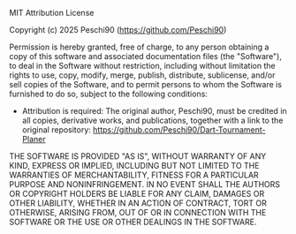 MIT Attribution License

Copyright (c) 2025 Peschi90 (https://github.com/Peschi90)

Permission is hereby granted, free of charge, to any person obtaining a copy
of this software and associated documentation files (the "Software"), to deal
in the Software without restriction, including without limitation the rights
to use, copy, modify, merge, publish, distribute, sublicense, and/or sell
copies of the Software, and to permit persons to whom the Software is
furnished to do so, subject to the following conditions:

- Attribution is required: The original author, Peschi90, must be credited in
  all copies, derivative works, and publications, together with a link to the
  original repository: https://github.com/Peschi90/Dart-Tournament-Planer

THE SOFTWARE IS PROVIDED "AS IS", WITHOUT WARRANTY OF ANY KIND, EXPRESS OR
IMPLIED, INCLUDING BUT NOT LIMITED TO THE WARRANTIES OF MERCHANTABILITY,
FITNESS FOR A PARTICULAR PURPOSE AND NONINFRINGEMENT. IN NO EVENT SHALL THE
AUTHORS OR COPYRIGHT HOLDERS BE LIABLE FOR ANY CLAIM, DAMAGES OR OTHER
LIABILITY, WHETHER IN AN ACTION OF CONTRACT, TORT OR OTHERWISE, ARISING FROM,
OUT OF OR IN CONNECTION WITH THE SOFTWARE OR THE USE OR OTHER DEALINGS IN
THE SOFTWARE.
